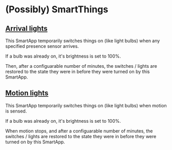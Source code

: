 # (Possibly) SmartThings

## [Arrival lights](https://github.com/twisty/PossiblySmartThings/blob/master/smartapps/twisty/arrival-lights.src/)

This SmartApp temporarily switches things on (like light bulbs) when any specified presence sensor arrives.

If a bulb was already on, it's brightness is set to 100%.

Then, after a configuarable number of minutes, the switches / lights are restored to the state they were in before they were turned on by this SmartApp.

## [Motion lights](https://github.com/twisty/PossiblySmartThings/blob/master/smartapps/twisty/motion-lights.src/)

This SmartApp temporarily switches things on (like light bulbs) when motion is sensed.

If a bulb was already on, it's brightness is set to 100%.

When motion stops, and after a configuarable number of minutes, the switches / lights are restored to the state they were in before they were turned on by this SmartApp.
